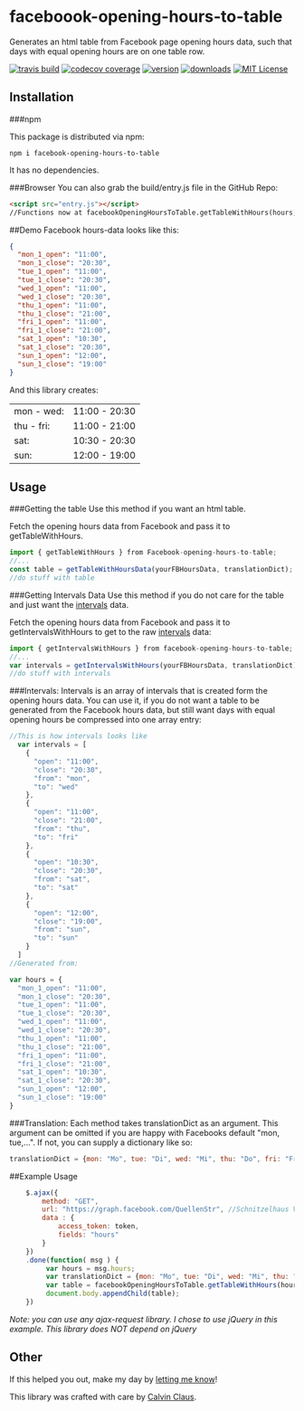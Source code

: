 # faceboook-opening-hours-to-table
Generates an html table from Facebook page opening hours data, such that days with equal opening hours are on one table row.

[![travis build](https://img.shields.io/travis/calvinclaus/facebook-opening-hours-to-table.svg?style=flat)](https://travis-ci.org/calvinclaus/facebook-opening-hours-to-table)
[![codecov coverage](https://img.shields.io/codecov/c/github/calvinclaus/facebook-opening-hours-to-table.svg?style=flat)](https://codecov.io/github/calvinclaus/facebook-opening-hours-to-table)
[![version](https://img.shields.io/npm/v/facebook-opening-hours-to-table.svg?style=flat)](http://npm.im/facebook-opening-hours-to-table)
[![downloads](https://img.shields.io/npm/dm/facebook-opening-hours-to-table.svg?style=flat)](http://npm-stat.com/charts.html?package=facebook-opening-hours-to-table&from=2015-08-01)
[![MIT License](https://img.shields.io/npm/l/facebook-opening-hours-to-table.svg?style=flat)](http://opensource.org/licenses/MIT)

## Installation

###npm

This package is distributed via npm:

```
npm i facebook-opening-hours-to-table
```

It has no dependencies.

###Browser
You can also grab the build/entry.js file in the GitHub Repo:

```html
<script src="entry.js"></script>
//Functions now at facebookOpeningHoursToTable.getTableWithHours(hours, translationDict);
```


##Demo
Facebook hours-data looks like this:
```json
{
  "mon_1_open": "11:00",
  "mon_1_close": "20:30",
  "tue_1_open": "11:00",
  "tue_1_close": "20:30",
  "wed_1_open": "11:00",
  "wed_1_close": "20:30",
  "thu_1_open": "11:00",
  "thu_1_close": "21:00",
  "fri_1_open": "11:00",
  "fri_1_close": "21:00",
  "sat_1_open": "10:30",
  "sat_1_close": "20:30",
  "sun_1_open": "12:00",
  "sun_1_close": "19:00"
}
```
And this library creates: 
<table><tbody><tr><td><span class="days">mon - wed: </span></td><td><span class="numbers">11:00 - 20:30</span></td></tr><tr><td><span class="days">thu - fri: </span></td><td><span class="numbers">11:00 - 21:00</span></td></tr><tr><td><span class="days">sat: </span></td><td><span class="numbers">10:30 - 20:30</span></td></tr><tr><td><span class="days">sun: </span></td><td><span class="numbers">12:00 - 19:00</span></td></tr></tbody></table>

## Usage

###Getting the table
Use this method if you want an html table.

Fetch the opening hours data from Facebook and pass it to getTableWithHours.
```javascript
import { getTableWithHours } from Facebook-opening-hours-to-table;
//...
const table = getTableWithHoursData(yourFBHoursData, translationDict);
//do stuff with table
```

###Getting Intervals Data
Use this method if you do not care for the table and just want the [intervals](#intervals) data.

Fetch the opening hours data from Facebook and pass it to getIntervalsWithHours to get to the raw [intervals](#intervals) data:
```javascript
import { getIntervalsWithHours } from facebook-opening-hours-to-table;
//...
var intervals = getIntervalsWithHours(yourFBHoursData, translationDict);
//do stuff with intervals
```

###Intervals:
Intervals is an array of intervals that is created form the opening hours data. You can use it, if you do not want a table to be generated from the Facebook hours data, but still want days with equal opening hours be compressed into one array entry:

```javascript
//This is how intervals looks like
  var intervals = [
    { 
      "open": "11:00",
      "close": "20:30",
      "from": "mon",
      "to": "wed" 
    },
    {
      "open": "11:00",
      "close": "21:00",
      "from": "thu",
      "to": "fri" 
    }, 
    { 
      "open": "10:30",
      "close": "20:30",
      "from": "sat",
      "to": "sat" 
    },
    {
      "open": "12:00",
      "close": "19:00",
      "from": "sun",
      "to": "sun" 
    } 
  ]
//Generated from:

var hours = {
  "mon_1_open": "11:00",
  "mon_1_close": "20:30",
  "tue_1_open": "11:00",
  "tue_1_close": "20:30",
  "wed_1_open": "11:00",
  "wed_1_close": "20:30",
  "thu_1_open": "11:00",
  "thu_1_close": "21:00",
  "fri_1_open": "11:00",
  "fri_1_close": "21:00",
  "sat_1_open": "10:30",
  "sat_1_close": "20:30",
  "sun_1_open": "12:00",
  "sun_1_close": "19:00"
}
```

###Translation:
Each method takes translationDict as an argument. This argument can be omitted if you are happy with Facebooks default "mon, tue,...".
If not, you can supply a dictionary like so:
```javascript
translationDict = {mon: "Mo", tue: "Di", wed: "Mi", thu: "Do", fri: "Fr", sat: "Sa", sun: "So"};
```

##Example Usage
```javascript
	$.ajax({
		method: "GET",
		url: "https://graph.facebook.com/QuellenStr", //Schnitzelhaus Vienna :)
		data : {
			access_token: token,
			fields: "hours"
		}
	})
	.done(function( msg ) {
         var hours = msg.hours;
         var translationDict = {mon: "Mo", tue: "Di", wed: "Mi", thu: "Do", fri: "Fr", sat: "Sa", sun: "So"};
         var table = facebookOpeningHoursToTable.getTableWithHours(hours, translationDict);
         document.body.appendChild(table);
	})
```
*Note: you can use any ajax-request library. I chose to use jQuery in this example. This library does NOT depend on jQuery*


## Other
If this helped you out, make my day by [letting me know](https://twitter.com/calvin_claus)!

This library was crafted with care by [Calvin Claus](https://twitter.com/calvin_claus).

